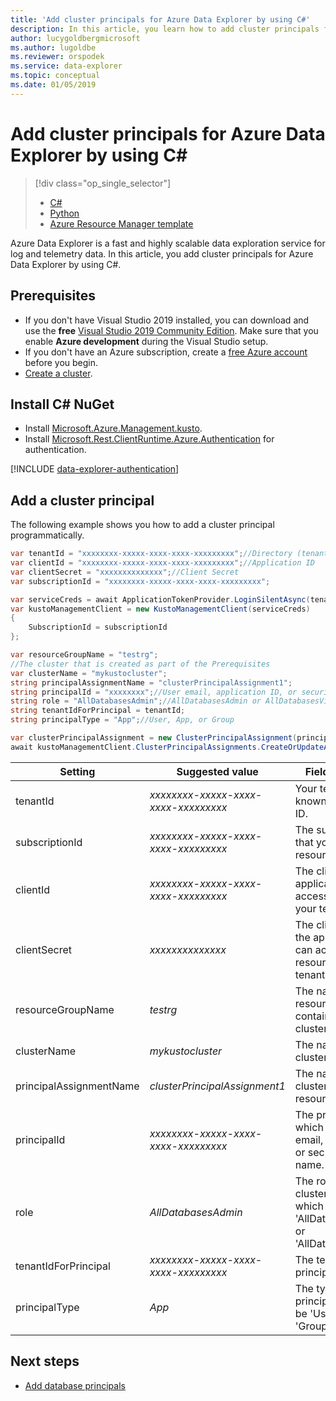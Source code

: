 ```yaml
---
title: 'Add cluster principals for Azure Data Explorer by using C#'
description: In this article, you learn how to add cluster principals for Azure Data Explorer by using C#.
author: lucygoldbergmicrosoft
ms.author: lugoldbe
ms.reviewer: orspodek
ms.service: data-explorer
ms.topic: conceptual
ms.date: 01/05/2019
---
```


# Add cluster principals for Azure Data Explorer by using C#

> [!div class="op_single_selector"]
> * [C#](cluster-principal-csharp.md)
> * [Python](cluster-principal-python.md)
> * [Azure Resource Manager template](cluster-principal-resource-manager.md)

Azure Data Explorer is a fast and highly scalable data exploration service for log and telemetry data. In this article, you add cluster principals for Azure Data Explorer by using C#.

## Prerequisites

* If you don't have Visual Studio 2019 installed, you can download and use the **free** [Visual Studio 2019 Community Edition](https://www.visualstudio.com/downloads/). Make sure that you enable **Azure development** during the Visual Studio setup.
* If you don't have an Azure subscription, create a [free Azure account](https://azure.microsoft.com/free/) before you begin.
* [Create a cluster](create-cluster-database-csharp.md).

## Install C# NuGet

* Install [Microsoft.Azure.Management.kusto](https://www.nuget.org/packages/Microsoft.Azure.Management.Kusto/).
* Install [Microsoft.Rest.ClientRuntime.Azure.Authentication](https://www.nuget.org/packages/Microsoft.Rest.ClientRuntime.Azure.Authentication) for authentication.

[!INCLUDE [data-explorer-authentication](../../includes/data-explorer-authentication.md)]

## Add a cluster principal

The following example shows you how to add a cluster principal programmatically.

```csharp
var tenantId = "xxxxxxxx-xxxxx-xxxx-xxxx-xxxxxxxxx";//Directory (tenant) ID
var clientId = "xxxxxxxx-xxxxx-xxxx-xxxx-xxxxxxxxx";//Application ID
var clientSecret = "xxxxxxxxxxxxxx";//Client Secret
var subscriptionId = "xxxxxxxx-xxxxx-xxxx-xxxx-xxxxxxxxx";

var serviceCreds = await ApplicationTokenProvider.LoginSilentAsync(tenantId, clientId, clientSecret);
var kustoManagementClient = new KustoManagementClient(serviceCreds)
{
    SubscriptionId = subscriptionId
};

var resourceGroupName = "testrg";
//The cluster that is created as part of the Prerequisites
var clusterName = "mykustocluster";
string principalAssignmentName = "clusterPrincipalAssignment1";
string principalId = "xxxxxxxx";//User email, application ID, or security group name
string role = "AllDatabasesAdmin";//AllDatabasesAdmin or AllDatabasesViewer
string tenantIdForPrincipal = tenantId;
string principalType = "App";//User, App, or Group

var clusterPrincipalAssignment = new ClusterPrincipalAssignment(principalId, role, principalType, tenantId: tenantIdForPrincipal);
await kustoManagementClient.ClusterPrincipalAssignments.CreateOrUpdateAsync(resourceGroupName, clusterName, principalAssignmentName, clusterPrincipalAssignment);
```

|**Setting** | **Suggested value** | **Field description**|
|---|---|---|
| tenantId | *xxxxxxxx-xxxxx-xxxx-xxxx-xxxxxxxxx* | Your tenant ID. Also known as directory ID.|
| subscriptionId | *xxxxxxxx-xxxxx-xxxx-xxxx-xxxxxxxxx* | The subscription ID that you use for resource creation.|
| clientId | *xxxxxxxx-xxxxx-xxxx-xxxx-xxxxxxxxx* | The client ID of the application that can access resources in your tenant.|
| clientSecret | *xxxxxxxxxxxxxx* | The client secret of the application that can access resources in your tenant. |
| resourceGroupName | *testrg* | The name of the resource group containing your cluster.|
| clusterName | *mykustocluster* | The name of your cluster.|
| principalAssignmentName | *clusterPrincipalAssignment1* | The name of your cluster principal resource.|
| principalId | *xxxxxxxx-xxxxx-xxxx-xxxx-xxxxxxxxx* | The principal ID, which can be user email, application ID, or security group name.|
| role | *AllDatabasesAdmin* | The role of your cluster principal, which can be 'AllDatabasesAdmin' or 'AllDatabasesViewer'.|
| tenantIdForPrincipal | *xxxxxxxx-xxxxx-xxxx-xxxx-xxxxxxxxx* | The tenant ID of the principal.|
| principalType | *App* | The type of the principal, which can be 'User', 'App', or 'Group'|

## Next steps

* [Add database principals](database-principal-csharp.md)
